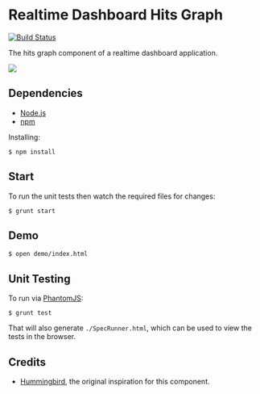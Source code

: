 # Realtime Dashboard Hits Graph

[![Build Status](https://travis-ci.org/tanem/realtime-dashboard-hits-graph.png?branch=master)](https://travis-ci.org/tanem/realtime-dashboard-hits-graph)

The hits graph component of a realtime dashboard application.

![](https://raw.github.com/tanem/realtime-dashboard-hits-graph/master/screenshot.png)

## Dependencies

 * [Node.js](http://nodejs.org/)
 * [npm](https://npmjs.org/)
 
Installing:

    $ npm install

## Start

To run the unit tests then watch the required files for changes:

    $ grunt start

## Demo

    $ open demo/index.html

## Unit Testing

To run via [PhantomJS](http://phantomjs.org/):

    $ grunt test

That will also generate `./SpecRunner.html`, which can be used to view the tests in the browser.

## Credits

 * [Hummingbird](http://hummingbirdstats.com/), the original inspiration for this component.
